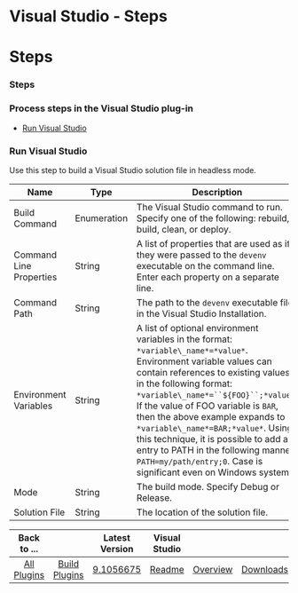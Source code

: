 
Visual Studio - Steps
=====================

# Steps



### Steps




 



### Process steps in the Visual Studio plug-in


* [Run Visual Studio](#run_visual_studio)




### Run Visual Studio


Use this step to build a Visual Studio solution file in headless mode.




| Name | Type | Description | Required |
| --- | --- | --- | --- |
| Build Command | Enumeration | The Visual Studio command to run. Specify one of the following: rebuild, build, clean, or deploy. | No |
| Command Line Properties | String | A list of properties that are used as if they were passed to the `devenv` executable on the command line. Enter each property on a separate line. | No |
| Command Path | String | The path to the `devenv` executable file in the Visual Studio Installation. | No |
| Environment Variables | String | A list of optional environment variables in the format: `*variable\_name*=*value*`. Environment variable values can contain references to existing values in the following format: `*variable\_name*=``${FOO}``;*value*`. If the value of FOO variable is `BAR`, then the above example expands to `*variable\_name*=BAR;*value*`. Using this technique, it is possible to add an entry to PATH in the following manner: `PATH=my/path/entry;0`. Case is significant even on Windows systems. | No |
| Mode | String | The build mode. Specify Debug or Release. | No |
| Solution File | String | The location of the solution file. | Yes |





|Back to ...||Latest Version|Visual Studio |||
| :---: | :---: | :---: | :---: | :---: | :---: |
|[All Plugins](../../index.md)|[Build Plugins](../README.md)|[9.1056675](https://raw.githubusercontent.com/UrbanCode/IBM-UCB-PLUGINS/main/files/VisualStudio/VisualStudio-9.1056675.zip)|[Readme](README.md)|[Overview](overview.md)|[Downloads](downloads.md)|
